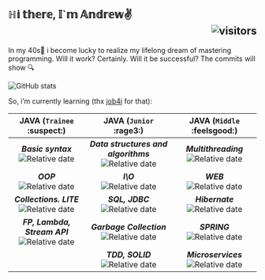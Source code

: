 ## ℍ𝕚 𝕥𝕙𝕖𝕣𝕖, 𝕀`𝕞 𝔸𝕟𝕕𝕣𝕖𝕨✌️<div align="right">![visitors](https://visitor-badge.glitch.me/badge?page_id=https://github.com/Futsey&left_color=blue&right_color=green)</div>
In my 40s👴 i become lucky to realize my lifelong dream of mastering programming. 
Will it work? Certainly. Will it be successful? The commits will show 🔍

![GitHub stats](https://github-readme-stats.vercel.app/api?username=Futsey&show_icons=true&theme=dark)

So, i’m currently learning (thx [job4j](https://job4j.ru/) for that):

|  JAVA (`Trainee` :suspect:)       | JAVA (`Junior` :rage3:)                | JAVA (`Middle` :feelsgood:) |
| :-------------: |:------------------:| :-----:|
| _**Basic syntax**_ <div align="center"> ![Relative date](https://img.shields.io/date/1636301400?color=green&label=DONE&style=plastic) | _**Data structures and algorithms**_ <div align="center"> ![Relative date](https://img.shields.io/date/1649994400?color=%231A871A&label=DONE&style=plastic) | _**Multithreading**_ <div align="center"> ![Relative date](https://img.shields.io/date/1665814400?color=%23208754&label=DONE&style=plastic) |
| _**OOP**_ <div align="center"> ![Relative date](https://img.shields.io/date/1638914400?color=green&label=DONE&logoColor=blue) | _**I\O**_ <div align="center"> ![Relative date](https://img.shields.io/date/1656194400?color=%231A871A&label=DONE&style=plastic) | _**WEB**_ <div align="center"> ![Relative date](https://img.shields.io/date/1673814400?color=%23208754&label=DONE&style=plastic) |
| _**Collections. LITE**_ <div align="center"> ![Relative date](https://img.shields.io/date/1644555520?color=green&label=DONE&style=plastic) | _**SQL, JDBC <br>**_ <div align="center"> ![Relative date](https://img.shields.io/date/1657194400?color=%231A871A&label=DONE&style=plastic)    | _**Hibernate**_ <div align="center"> ![Relative date](https://img.shields.io/date/1675784400?color=%236571DA&label=TODO&style=plastic) |
| _**FP, Lambda, Stream API**_ <div align="center"> ![Relative date](https://img.shields.io/date/1646934400?color=green&label=DONE&style=plastic) | _**Garbage Collection**_ <div align="center"> ![Relative date](https://img.shields.io/date/1659934400?color=%231A871A&label=DONE&style=plastic) |  _**SPRING**_ <div align="center"> ![Relative date](https://img.shields.io/date/1679884400?color=%236571DA&label=TODO&style=plastic)  |
|     | _**TDD, SOLID**_ <div align="center"> ![Relative date](https://img.shields.io/date/1662934400?color=%231A871A&label=DONE&style=plastic)  |  _**Microservices**_ <div align="center"> ![Relative date](https://img.shields.io/date/1682984400?color=%236571DA&label=TODO&style=plastic)  |
